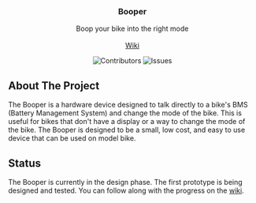 <br/>
<p align="center">
  <h3 align="center">Booper</h3>

  <p align="center">
    Boop your bike into the right mode
    <br/>
    <br/>
    <a href="https://github.com/blopker/booper/wiki">Wiki</a>
  </p>
</p>

<p align="center">
<img src="https://img.shields.io/github/contributors/blopker/booper?color=dark-green" alt="Contributors"> 
<img src="https://img.shields.io/github/issues/blopker/booper" alt="Issues">
</p>

## About The Project

The Booper is a hardware device designed to talk directly to a bike's BMS (Battery Management System) and change the mode of the bike. This is useful for bikes that don't have a display or a way to change the mode of the bike. The Booper is designed to be a small, low cost, and easy to use device that can be used on model bike.

## Status

The Booper is currently in the design phase. The first prototype is being designed and tested. You can follow along with the progress on the [wiki](https://github.com/blopker/booper/wiki).
